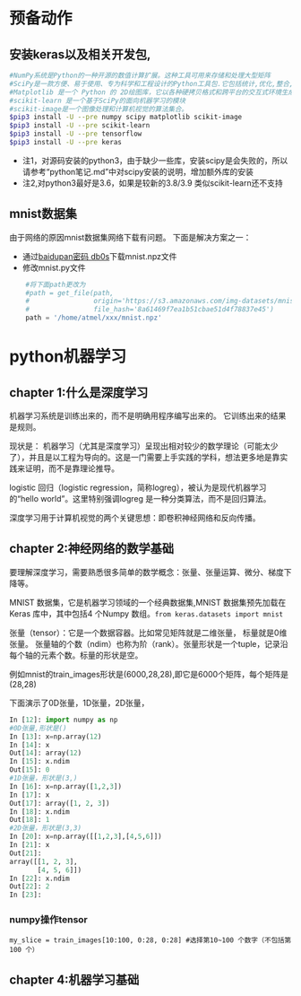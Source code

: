 
# 预备动作

## 安装keras以及相关开发包,

```sh
#NumPy系统是Python的一种开源的数值计算扩展。这种工具可用来存储和处理大型矩阵
#SciPy是一款方便、易于使用、专为科学和工程设计的Python工具包.它包括统计,优化,整合,线性代数模块,傅里叶变换,信号和图像处理,常微分方程求解器等等
#Matplotlib 是一个 Python 的 2D绘图库，它以各种硬拷贝格式和跨平台的交互式环境生成出版质量级别的图形。
#scikit-learn 是一个基于SciPy的面向机器学习的模块
#scikit-image是一个图像处理和计算机视觉的算法集合。
$pip3 install -U --pre numpy scipy matplotlib scikit-image
$pip3 install -U --pre scikit-learn
$pip3 install -U --pre tensorflow
$pip3 install -U --pre keras
```

- 注1，对源码安装的python3，由于缺少一些库，安装scipy是会失败的，所以请参考“python笔记.md”中对scipy安装的说明，增加额外库的安装
- 注2,对python3最好是3.6，如果是较新的3.8/3.9 类似scikit-learn还不支持

## mnist数据集

由于网络的原因mnist数据集网络下载有问题。 下面是解决方案之一：

- 通过[baidupan密码 db0s](https://pan.baidu.com/s/1Gk4SSCFENf1a55b7cQ5WCw)下载mnist.npz文件
- 修改mnist.py文件

```python
    #将下面path更改为
    #path = get_file(path,
    #                origin='https://s3.amazonaws.com/img-datasets/mnist.npz',
    #                file_hash='8a61469f7ea1b51cbae51d4f78837e45')
    path = '/home/atmel/xxx/mnist.npz'
```

# python机器学习
## chapter 1:什么是深度学习

机器学习系统是训练出来的，而不是明确用程序编写出来的。 它训练出来的结果是规则。

现状是： 机器学习（尤其是深度学习）呈现出相对较少的数学理论（可能太少了），并且是以工程为导向的。这是一门需要上手实践的学科，想法更多地是靠实践来证明，而不是靠理论推导。

logistic 回归（logistic regression，简称logreg），被认为是现代机器学习的“hello world”。这里特别强调logreg 是一种分类算法，而不是回归算法。

深度学习用于计算机视觉的两个关键思想：即卷积神经网络和反向传播。

## chapter 2:神经网络的数学基础

要理解深度学习，需要熟悉很多简单的数学概念：张量、张量运算、微分、梯度下降等。

MNIST 数据集，它是机器学习领域的一个经典数据集,MNIST 数据集预先加载在Keras 库中，其中包括4 个Numpy 数组。`from keras.datasets import mnist`

张量（tensor）：它是一个数据容器。比如常见矩阵就是二维张量， 标量就是0维张量。 张量轴的个数（ndim）也称为阶（rank）。张量形状是一个tuple，记录沿每个轴的元素个数。标量的形状是空。

例如mnist的train_images形状是(6000,28,28),即它是6000个矩阵，每个矩阵是(28,28)

下面演示了0D张量，1D张量，2D张量，
```python
In [12]: import numpy as np
#0D张量,形状是()
In [13]: x=np.array(12)
In [14]: x
Out[14]: array(12)
In [15]: x.ndim
Out[15]: 0
#1D张量，形状是(3,)
In [16]: x=np.array([1,2,3])
In [17]: x
Out[17]: array([1, 2, 3])
In [18]: x.ndim
Out[18]: 1
#2D张量，形状是(3,3)
In [20]: x=np.array([[1,2,3],[4,5,6]])
In [21]: x
Out[21]: 
array([[1, 2, 3],
       [4, 5, 6]])
In [22]: x.ndim
Out[22]: 2
In [23]: 
```

### numpy操作tensor

`my_slice = train_images[10:100, 0:28, 0:28] #选择第10~100 个数字（不包括第100 个）` 

## chapter 4:机器学习基础

